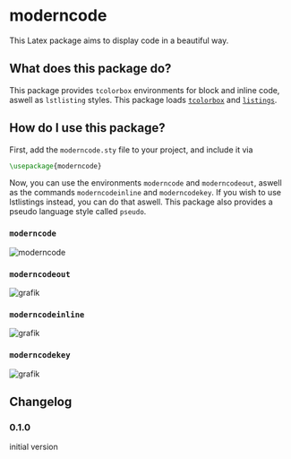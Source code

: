 # moderncode

This Latex package aims to display code in a beautiful way.

## What does this package do?

This package provides `tcolorbox` environments for block and inline code, aswell as `lstlisting` styles. This package loads [`tcolorbox`](https://www.ctan.org/pkg/tcolorbox) and [`listings`](https://ctan.org/pkg/listings).

## How do I use this package?

First, add the `moderncode.sty` file to your project, and include it via
```tex
\usepackage{moderncode}
```

Now, you can use the environments `moderncode` and `moderncodeout`, aswell as the commands `moderncodeinline` and `moderncodekey`. If you wish to use lstlistings instead, you can do that aswell. This package also provides a pseudo language style called `pseudo`.

### `moderncode`

![moderncode](https://github.com/Smonman/moderncode/assets/36928284/7d2cde25-9cdb-4c5f-b9b9-d2d851be498f)

### `moderncodeout`

![grafik](https://github.com/Smonman/moderncode/assets/36928284/af6a1d87-7c17-49e4-8fae-df5a15ad48dc)

### `moderncodeinline`

![grafik](https://github.com/Smonman/moderncode/assets/36928284/bb4e1d6c-7cf3-43d6-a054-c0d9db0c30d7)

### `moderncodekey`

![grafik](https://github.com/Smonman/moderncode/assets/36928284/003b1408-d9ac-4be2-8612-795bc54bcefe)

## Changelog

### 0.1.0

initial version
